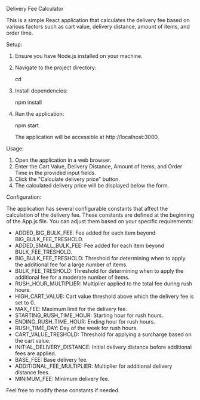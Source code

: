 Delivery Fee Calculator

This is a simple React application that calculates the delivery fee based on various factors such as cart value, delivery distance, amount of items, and order time.

Setup:

1. Ensure you have Node.js installed on your machine.

2. Navigate to the project directory:

   cd <project-directory>

3. Install dependencies:

   npm install

4. Run the application:

   npm start

   The application will be accessible at http://localhost:3000.

Usage:

1. Open the application in a web browser.
2. Enter the Cart Value, Delivery Distance, Amount of Items, and Order Time in the provided input fields.
3. Click the "Calculate delivery price" button.
4. The calculated delivery price will be displayed below the form.

Configuration:

The application has several configurable constants that affect the calculation of the delivery fee. These constants are defined at the beginning of the App.js file. You can adjust them based on your specific requirements:

- ADDED_BIG_BULK_FEE: Fee added for each item beyond BIG_BULK_FEE_TRESHOLD.
- ADDED_SMALL_BULK_FEE: Fee added for each item beyond BULK_FEE_TRESHOLD.
- BIG_BULK_FEE_TRESHOLD: Threshold for determining when to apply the additional fee for a large number of items.
- BULK_FEE_TRESHOLD: Threshold for determining when to apply the additional fee for a moderate number of items.
- RUSH_HOUR_MULTIPLIER: Multiplier applied to the total fee during rush hours.
- HIGH_CART_VALUE: Cart value threshold above which the delivery fee is set to 0.
- MAX_FEE: Maximum limit for the delivery fee.
- STARTING_RUSH_TIME_HOUR: Starting hour for rush hours.
- ENDING_RUSH_TIME_HOUR: Ending hour for rush hours.
- RUSH_TIME_DAY: Day of the week for rush hours.
- CART_VALUE_TRESHOLD: Threshold for applying a surcharge based on the cart value.
- INITIAL_DELIVERY_DISTANCE: Initial delivery distance before additional fees are applied.
- BASE_FEE: Base delivery fee.
- ADDITIONAL_FEE_MULTIPLIER: Multiplier for additional delivery distance fees.
- MINIMUM_FEE: Minimum delivery fee.

Feel free to modify these constants if needed.
